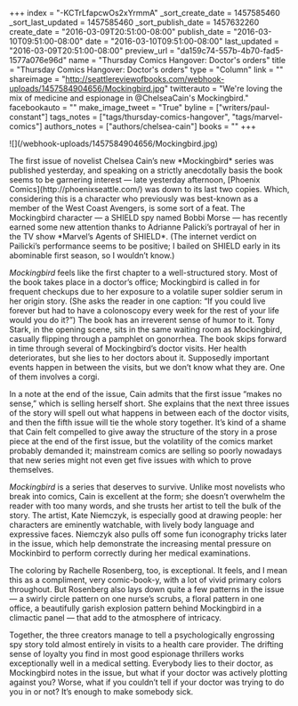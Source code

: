 +++
index = "-KCTrLfapcwOs2xYrmmA"
_sort_create_date = 1457585460
_sort_last_updated = 1457585460
_sort_publish_date = 1457632260
create_date = "2016-03-09T20:51:00-08:00"
publish_date = "2016-03-10T09:51:00-08:00"
date = "2016-03-10T09:51:00-08:00"
last_updated = "2016-03-09T20:51:00-08:00"
preview_url = "da159c74-557b-4b70-fad5-1577a076e96d"
name = "Thursday Comics Hangover: Doctor's orders"
title = "Thursday Comics Hangover: Doctor's orders"
type = "Column"
link = ""
shareimage = "http://seattlereviewofbooks.com/webhook-uploads/1457584904656/Mockingbird.jpg"
twitterauto = "We're loving the mix of medicine and espionage in @ChelseaCain's Mockingbird."
facebookauto = ""
make_image_tweet = "True"
byline = ["writers/paul-constant"]
tags_notes = ["tags/thursday-comics-hangover", "tags/marvel-comics"]
authors_notes = ["authors/chelsea-cain"]
books = ""
+++
<p class="image-left">![](/webhook-uploads/1457584904656/Mockingbird.jpg)</p>The first issue of novelist Chelsea Cain’s new *Mockingbird* series was published yesterday, and speaking on a strictly anecdotally basis the book seems to be garnering interest — late yesterday afternoon, [Phoenix Comics](http://phoenixseattle.com/) was down to its last two copies. Which, considering this is a character who previously was best-known as a member of the West Coast Avengers, is some sort of a feat. The Mockingbird character — a SHIELD spy named Bobbi Morse — has recently earned some new attention thanks to Adrianne Palicki’s portrayal of her in the TV show *Marvel’s Agents of SHIELD*. (The internet verdict on Pailicki’s performance seems to be positive; I bailed on SHIELD early in its abominable first season, so I wouldn’t know.)

*Mockingbird* feels like the first chapter to a well-structured story. Most of the book takes place in a doctor’s office; Mockingbird is called in for frequent checkups due to her exposure to a volatile super soldier serum in her origin story. (She asks the reader in one caption: “If you could live forever but had to have a colonoscopy every week for the rest of your life would you do it?”) The book has an irreverent sense of humor to it. Tony Stark, in the opening scene, sits in the same waiting room as Mockingbird, casually flipping through a pamphlet on gonorrhea. The book skips forward in time through several of Mockingbird’s doctor visits. Her health deteriorates, but she lies to her doctors about it. Supposedly important events happen in between the visits, but we don’t know what they are. One of them involves a corgi. 

In a note at the end of the issue, Cain admits that the first issue “makes no sense,” which is selling herself short. She explains that the next three issues of the story will spell out what happens in between each of the doctor visits, and then the fifth issue will tie the whole story together. It’s kind of a shame that Cain felt compelled to give away the structure of the story in a prose piece at the end of the first issue, but the volatility of the comics market probably demanded it; mainstream comics are selling so poorly nowadays that new series might not even get five issues with which to prove themselves.

*Mockingbird* is a series that deserves to survive. Unlike most novelists who break into comics, Cain is excellent at the form; she doesn’t overwhelm the reader with too many words, and she trusts her artist to tell the bulk of the story. The artist, Kate Niemczyk, is especially good at drawing people: her characters are eminently watchable, with lively body language and expressive faces. Niemczyk also pulls off some fun iconography tricks later in the issue, which help demonstrate the increasing mental pressure on Mockinbird to perform correctly during her medical examinations. 

The coloring by Rachelle Rosenberg, too, is exceptional. It feels, and I mean this as a compliment, very comic-book-y, with a lot of vivid primary colors throughout. But Rosenberg also lays down quite a few patterns in the issue — a swirly circle pattern on one nurse’s scrubs, a floral pattern in one office, a beautifully garish explosion pattern behind Mockingbird in a climactic panel — that add to the atmosphere of intricacy. 

Together, the three creators manage to tell a psychologically engrossing spy story told almost entirely in visits to a health care provider. The drifting sense of loyalty you find in most good espionage thrillers works exceptionally well in a medical setting. Everybody lies to their doctor, as Mockingbird notes in the issue, but what if your doctor was actively plotting against you? Worse, what if you couldn’t tell if your doctor was trying to do you in or not? It’s enough to make somebody sick.
